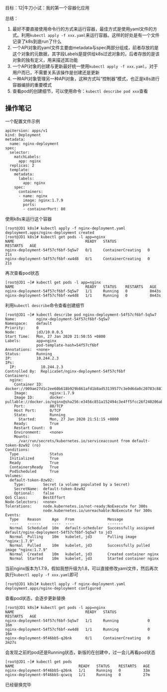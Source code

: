 目标：12|牛刀小试：我的第一个容器化应用

总结：
1. 最好不要直接使用命令行的方式来运行容器，最佳方式是使用yaml文件的方式。利用`kubectl apply -f xxx.yaml`来运行容器。这样的好处是有一个文件记录了k8s到底run了什么
2. 一个API对象的yaml文件主要由metadata与spec两部分组成，前者存放的是这个对象的元数据，其字段Labels是提供给k8s过滤对象的，后者存放的是该对象的独有定义，用来描述其功能
3. 一个API对象的创建与更新最好统一使用`kubectl apply -f xxx.yaml`，对于用户而已，不需要关系该操作是创建还是更新
4. 一种API对象管理另一种API对象，这种方式叫“控制器”模式，也正是k8s进行容器编排的重要模式
5. 查看pod的创建细节，可以使用命令：`kubectl describe pod xxx`查看

## 操作笔记

一个配置文件示例
```
apiVersion: apps/v1
kind: Deployment
metadata:
  name: nginx-deployment
spec:
  selector:
    matchLabels:
      app: nginx
  replicas: 2
  template:
    metadata:
      labels:
        app: nginx
    spec:
      containers:
      - name: nginx
        image: nginx:1.7.9
        ports:
        - containerPort: 80
```

使用k8s来运行这个容器

```
[root@JD1 k8s]# kubectl apply -f nginx-deployment.yaml
deployment.apps/nginx-deployment created
[root@JD1 k8s]# kubectl get pods -l app=nginx
NAME                                READY   STATUS              RESTARTS   AGE
nginx-deployment-54f57cf6bf-5q5w7   0/1     ContainerCreating   0          21s
nginx-deployment-54f57cf6bf-xw4d8   0/1     ContainerCreating   0          21s
```

再次查看pod状态

```
[root@JD1 ~]# kubectl get pods -l app=nginx
NAME                                READY   STATUS    RESTARTS   AGE
nginx-deployment-54f57cf6bf-5q5w7   1/1     Running   0          8m43s
nginx-deployment-54f57cf6bf-xw4d8   1/1     Running   0          8m43s
```

利用`kubectl describe`命令查看创建细节

```
[root@JD1 ~]# kubectl describe pod nginx-deployment-54f57cf6bf-5q5w7
Name:         nginx-deployment-54f57cf6bf-5q5w7
Namespace:    default
Priority:     0
Node:         jd3/10.0.0.5
Start Time:   Mon, 27 Jan 2020 21:50:55 +0800
Labels:       app=nginx
              pod-template-hash=54f57cf6bf
Annotations:  <none>
Status:       Running
IP:           10.244.2.3
IPs:
  IP:           10.244.2.3
Controlled By:  ReplicaSet/nginx-deployment-54f57cf6bf
Containers:
  nginx:
    Container ID:   docker://909ae27d1c2ee60b618b929b861afd1b8ad53139577c3e0d6da0c20783c88108
    Image:          nginx:1.7.9
    Image ID:       docker-pullable://docker.io/nginx@sha256:e3456c851a152494c3e4ff5fcc26f240206abac0c9d794affb40e0714846c451
    Port:           80/TCP
    Host Port:      0/TCP
    State:          Running
      Started:      Mon, 27 Jan 2020 21:51:15 +0800
    Ready:          True
    Restart Count:  0
    Environment:    <none>
    Mounts:
      /var/run/secrets/kubernetes.io/serviceaccount from default-token-8zw92 (ro)
Conditions:
  Type              Status
  Initialized       True
  Ready             True
  ContainersReady   True
  PodScheduled      True
Volumes:
  default-token-8zw92:
    Type:        Secret (a volume populated by a Secret)
    SecretName:  default-token-8zw92
    Optional:    false
QoS Class:       BestEffort
Node-Selectors:  <none>
Tolerations:     node.kubernetes.io/not-ready:NoExecute for 300s
                 node.kubernetes.io/unreachable:NoExecute for 300s
Events:
  Type    Reason     Age   From               Message
  ----    ------     ----  ----               -------
  Normal  Scheduled  10m   default-scheduler  Successfully assigned default/nginx-deployment-54f57cf6bf-5q5w7 to jd3
  Normal  Pulling    10m   kubelet, jd3       Pulling image "nginx:1.7.9"
  Normal  Pulled     10m   kubelet, jd3       Successfully pulled image "nginx:1.7.9"
  Normal  Created    10m   kubelet, jd3       Created container nginx
  Normal  Started    10m   kubelet, jd3       Started container nginx
```

当前nginx版本为1.7.9，假如我想升级为1.8，可以直接修改yaml文件，然后再次执行`kubectl apply -f xxx.yaml`即可

```
[root@JD1 k8s]# kubectl apply -f nginx-deployment.yaml
deployment.apps/nginx-deployment configured
```

查看pod状态，会逐步更新替换

```
[root@JD1 k8s]# kubectl get pods -l app=nginx
NAME                                READY   STATUS              RESTARTS   AGE
nginx-deployment-54f57cf6bf-5q5w7   1/1     Running             0          16m
nginx-deployment-54f57cf6bf-xw4d8   1/1     Running             0          16m
nginx-deployment-9f46bb5-q26nk      0/1     ContainerCreating   0          2m27s
```

会发现之前的pod还是Running状态，新版的在创建中，过一会儿再看pod状态

```
[root@JD1 ~]# kubectl get pods
NAME                             READY   STATUS    RESTARTS   AGE
nginx-deployment-9f46bb5-q26nk   1/1     Running   0          33m
nginx-deployment-9f46bb5-qcwcq   1/1     Running   0          27m
```

已经替换完毕